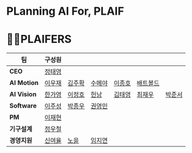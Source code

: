 # PLanning AI For, PLAIF

# 🏴‍☠️PLAIFERS

| 팀 | 구성원 ||||||
|------------|---------------|-|-|-|-|-|
| <b>CEO</b> | [정태영](https://github.com/powerstrong)   | 
| <b>AI Motion</b> | [이우재](https://github.com/powerstrong) | [김주확](https://github.com/orgs/PLAIF-dev/people/youngmin-gwon) | [수메야](https://github.com/orgs/PLAIF-dev/people/youngmin-gwon) | [이종호](https://github.com/orgs/PLAIF-dev/people/youngmin-gwon) | [배트볼드](https://github.com/orgs/PLAIF-dev/people/jongwooparkk) |
| <b>AI Vision</b> | [한가영](https://github.com/powerstrong) | [이정호](https://github.com/orgs/PLAIF-dev/people/jongwooparkk) | [헌낭](https://github.com/orgs/PLAIF-dev/people/youngmin-gwon) | [김태영](https://github.com/powerstrong) | [최재우](https://github.com/orgs/PLAIF-dev/people/jongwooparkk) | [박준서](https://github.com/orgs/PLAIF-dev/people/youngmin-gwon) | 
| <b>Software</b> | [이주성](https://github.com/powerstrong) | [박종우](https://github.com/orgs/PLAIF-dev/people/jongwooparkk) | [권영민](https://github.com/orgs/PLAIF-dev/people/youngmin-gwon) |
| <b>PM</b> | [이재현](https://github.com/powerstrong)   | 
| <b>기구설계</b> | [정우철](https://github.com/orgs/PLAIF-dev/people/youngmin-gwon) |
| <b>경영지원</b> | [신여율](https://github.com/powerstrong) | [노을](https://github.com/orgs/PLAIF-dev/people/jongwooparkk) | [임지연](https://github.com/orgs/PLAIF-dev/people/youngmin-gwon) |

